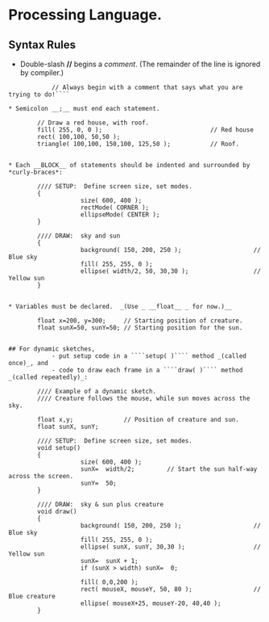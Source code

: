 #           Processing Language.

## Syntax Rules

* Double-slash __//__ begins a *comment*.  (The remainder of the line is ignored by compiler.)

````
            // Always begin with a comment that says what you are trying to do!````

* Semicolon __;__ must end each statement.

````
            // Draw a red house, with roof.
            fill( 255, 0, 0 );                              // Red house
            rect( 100,100, 50,50 );
            triangle( 100,100, 150,100, 125,50 );           // Roof.
````            

* Each __BLOCK__ of statements should be indented and surrounded by *curly-braces*:

````
            //// SETUP:  Define screen size, set modes.
            {
                        size( 600, 400 );
                        rectMode( CORNER );
                        ellipseMode( CENTER );
            }

            //// DRAW:  sky and sun
            {
                        background( 150, 200, 250 );                    // Blue sky
                        fill( 255, 255, 0 );
                        ellipse( width/2, 50, 30,30 );                  // Yellow sun
            }
````

* Variables must be declared.  _(Use _ __float__ _ for now.)__

````
            float x=200, y=300;     // Starting position of creature.
            float sunX=50, sunY=50; // Starting position for the sun.
````            

## For dynamic sketches,  
            - put setup code in a ````setup( )```` method _(called once)_, and
            - code to draw each frame in a ````draw( )```` method _(called repeatedly)_:

````
            //// Example of a dynamic sketch.
            //// Creature follows the mouse, while sun moves across the sky.

            float x,y;              // Position of creature and sun.
            float sunX, sunY;
            
            //// SETUP:  Define screen size, set modes.
            void setup()
            {
                        size( 600, 400 );
                        sunX=  width/2;         // Start the sun half-way across the screen.
                        sunY=  50;
            }

            //// DRAW:  sky & sun plus creature
            void draw()
            {
                        background( 150, 200, 250 );                    // Blue sky
                        fill( 255, 255, 0 );
                        ellipse( sunX, sunY, 30,30 );                   // Yellow sun
                        sunX=  sunX + 1;
                        if (sunX > width) sunX=  0;

                        fill( 0,0,200 );
                        rect( mouseX, mouseY, 50, 80 );                 // Blue creature
                        ellipse( mouseX+25, mouseY-20, 40,40 );
            }
````


